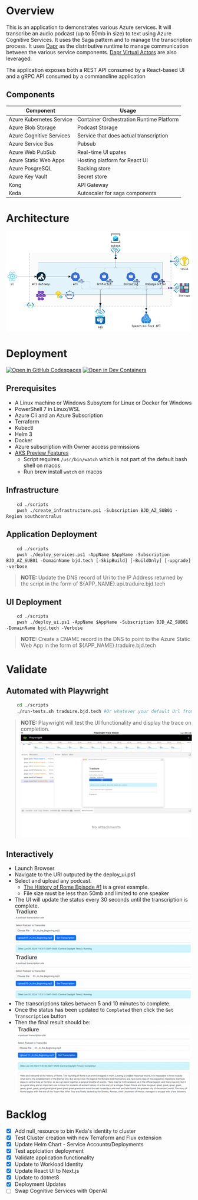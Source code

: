 # Overview 
This is an application to demonstrates various Azure services. It will transcribe an audio podcast (up to 50mb in size) to text using Azure Cognitive Services. It uses the Saga pattern and to manage the transcription process.  It uses [Dapr](https://dapr.io) as the distributive runtime to manage communication between the various service components. [Dapr Virtual Actors](https://docs.dapr.io/developing-applications/building-blocks/actors/actors-overview/) are also leveraged. 

The application exposes both a REST API consumed by a React-based UI and a gRPC API consumed by a commandline application

## Components
Component | Usage
------ | ------
Azure Kubernetes Service | Container Orchestration Runtime Platform  
Azure Blob Storage | Podcast Storage 
Azure Cognitive Services | Service that does actual transcription 
Azure Service Bus | Pubsub
Azure Web PubSub | Real-time UI upates
Azure Static Web Apps | Hosting platform for React UI
Azure PosgreSQL | Backing store
Azure Key Vault | Secret store 
Kong | API Gateway 
Keda | Autoscaler for saga components 

# Architecture
![Dapr](./.assets/dapr.png)

# Deployment

[![Open in GitHub Codespaces](https://img.shields.io/static/v1?style=for-the-badge&label=GitHub+Codespaces&message=Open&color=brightgreen&logo=github)](https://codespaces.new/briandenicola/traduire?quickstart=1)
[![Open in Dev Containers](https://img.shields.io/static/v1?style=for-the-badge&label=Dev%20Containers&message=Open&color=blue&logo=visualstudiocode)](https://vscode.dev/redirect?url=vscode://ms-vscode-remote.remote-containers/cloneInVolume?url=https://github.com/briandenicola/traduire)  

## Prerequisites
* A Linux machine or Windows Subsytem for Linux or Docker for Windows 
* PowerShell 7 in Linux/WSL
* Azure Cli and an Azure Subscription
* Terraform 
* Kubectl
* Helm 3 
* Docker 
* Azure subscription with Owner access permissions
* [AKS Preview Features](https://github.com/briandenicola/kubernetes-cluster-setup/blob/main/scripts/aks-preview-features.sh)
    * Script requires `/usr/bin/watch` which is not part of the default bash shell on macos.
    * Run brew install `watch` on macos

## Infrastructure 
```pwsh
    cd ./scripts
    pwsh ./create_infrastructure.ps1 -Subscription BJD_AZ_SUB01 -Region southcentralus 
```

## Application Deployment 
```pwsh
    cd ./scripts
    pwsh ./deploy_services.ps1 -AppName $AppName -Subscription BJD_AZ_SUB01 -DomainName bjd.tech [-SkipBuild] [-BuildOnly] [-upgrade] -verbose
```
> **NOTE:** Update the DNS record of Uri to the IP Address returned by the script in the form of ${APP_NAME}.api.traduire.bjd.tech

## UI Deployment 
```pwsh
    cd ./scripts
    pwsh ./deploy_ui.ps1 -AppName $AppName -Subscription BJD_AZ_SUB01 -DomainName bjd.tech -Verbose
```
> **NOTE:** Create a CNAME record in the DNS to point to the Azure Static Web App in the form of ${APP_NAME}.traduire.bjd.tech

# Validate 

## Automated with Playwright
```bash
    cd ./scripts
    ./run-tests.sh traduire.bjd.tech #Or whatever your default Url from Azure Static Web Apps
```
> **NOTE:** Playwright will test the UI functionality and display the trace on completion. 
    ![Playwright](./.assets/playwright.png)

## Interactively
* Launch Browser
* Navigate to the URI outputed by the deploy_ui.ps1
* Select and upload any podcast.  
    * [The History of Rome Episode #1](http://traffic.libsyn.com/historyofrome/01-_In_the_Beginning.mp3) is a great example.
    * File size must be less than 50mb and limited to one speaker
* The UI will update the status every 30 seconds until the transcription is complete. 
    ![UI](./.assets/traduire-rome-1.png)
    ![UI](./.assets/traduire-rome-1.png)
* The transcriptions takes between 5 and 10 minutes to complete.
* Once the status has been updated to `Completed` then click the `Get Transcription` button
* Then the final result should be: 
    ![UI](./.assets/traduire-rome-complete.png)

# Backlog 
- [X] Add null_resource to bin Keda's identity to cluster
- [X] Test Cluster creation with new Terraform and Flux extension
- [X] Update Helm Chart - Service Accounts/Deployments 
- [X] Test applciation deployment
- [X] Validate application functionality
- [X] Update to Workload Identity
- [X] Update React UI to Next.js
- [X] Update to dotnet8 
- [X] Deployment Updates
- [ ] Swap Cognitive Services with OpenAI
